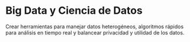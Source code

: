 # Big Data y Ciencia de Datos

Crear herramientas para manejar datos heterogéneos, algoritmos rápidos para análisis en tiempo real y balancear privacidad y utilidad de los datos.